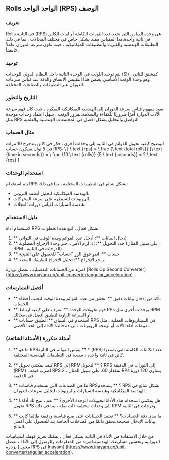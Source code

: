 ## Rolls الواحد الواحد (RPS) الوصف

### تعريف
Rolls في الثانية (RPS) هي وحدة القياس التي تحدد عدد الثورات الكاملة أو لفات الكائن في ثانية واحدة.هذا المقياس مفيد بشكل خاص في مختلف المجالات ، بما في ذلك التطبيقات الهندسية والفيزياء والتطبيقات الميكانيكية ، حيث تكون سرعة الدوران عاملاً حاسماً.

### توحيد
يتم توحيد اللولب في الوحدة الثانية داخل النظام الدولي للوحدات (SI) كمشتق للثاني ، وهو وحدة الوقت الأساسي.يضمن هذا التقييس الاتساق والدقة عند قياس سرعات الدوران عبر التطبيقات والصناعات المختلفة.

### التاريخ والتطور
يعود مفهوم قياس سرعة الدوران إلى الهندسة الميكانيكية المبكرة ، حيث كان فهم سرعة الآلات الدوارة أمرًا ضروريًا للكفاءة والسلامة.بمرور الوقت ، سهل اعتماد وحدات موحدة مثل RPS التواصل والتحليل بشكل أفضل في المجتمعات الهندسية والعلمية.

### مثال الحساب
لتوضيح كيفية تحويل القوائم في الثانية إلى وحدات أخرى ، فكر في كائن يتدحرج 10 مرات في 5 ثوان.سيكون حساب RPS:
\ [
\ text {rps} = \ frac {\ text {total rolls}} {\ text {time in seconds}} = \ frac {10 \ text {rolls}} {5 \ text {seconds}} = 2 \ text {rps}
\]

### استخدام الوحدات
يتم استخدام RPS بشكل شائع في التطبيقات المختلفة ، بما في ذلك:
- الهندسة الميكانيكية لتحليل أنظمة التروس.
- الروبوتات للسيطرة على سرعة المحركات.
- هندسة السيارات لقياس دورات العجلات.

### دليل الاستخدام
لاستخدام أداة RPS بشكل فعال ، اتبع هذه الخطوات:
1. ** إدخال البيانات **: أدخل عدد القوائم ومدة الوقت في الثواني.
2. ** حدد التحويل **: إذا لزم الأمر ، اختر وحدة الإخراج المطلوبة (على سبيل المثال ، RPM ، الدرجات في الثانية).
3. ** حساب **: انقر فوق الزر "حساب" للحصول على النتيجة.
4. ** راجع الإخراج **: تحليل الإخراج لتطبيقك المحدد.

لمزيد من الحسابات التفصيلية ، تفضل بزيارة [Rolls Op Second Converter] (https://www.inayam.co/unit-converter/angular_acceleration).

### أفضل الممارسات
- ** تأكد من إدخال بيانات دقيق **: تحقق من عدد القوائم ومدة الوقت لتجنب أخطاء الحساب.
- ** فهم تحويلات الوحدة **: تعرف على كيفية ارتباط RPs بوحدات أخرى مثل RPM أو السرعة الزاوية لتطبيق أفضل في مجالك.
- ** استخدم في السياق **: تطبيق حسابات RPS في السيناريوهات العملية ، مثل تقييمات أداء الآلات أو برمجة الروبوتات ، لزيادة فائدة الأداة إلى الحد الأقصى.

### أسئلة متكررة (الأسئلة الشائعة)

1. ** ما هو RPS؟ **
يقيس القوائم في الثانية (RPS) عدد الكائنات الكاملة التي يصنعها كائن في ثانية واحدة ، مفيدة في التطبيقات الهندسية المختلفة.

2. ** كيف يمكنني تحويل RPS إلى RPM؟ **
لتحويل RPS إلى الثورات في الدقيقة (RPM) ، اضرب قيمة RPS بمقدار 60. على سبيل المثال ، 2 RPs يساوي 120 دورة في الدقيقة.

3. ** ما هي الصناعات التي تستخدم قياسات RPS؟ **
يستخدم RPS بشكل شائع في الهندسة الميكانيكية وهندسة السيارات والروبوتات لتحليل سرعات الدوران.

4. ** هل يمكنني استخدام هذه الأداة لتحويلات الوحدة الأخرى؟ **
نعم ، تتيح لك أداةنا تحويل RPS إلى وحدات مختلفة ذات صلة ، بما في ذلك RPM ودرجات في الثانية.

5. ** ما مدى دقة الحسابات؟ **
تعتمد الحسابات على صيغ قياسية ودقيقة طالما كانت بيانات الإدخال صحيحة.تحقق دائمًا من المدخلات الخاصة بك للحصول على أفضل النتائج.

من خلال الاستفادة من الأداة في الثانية بشكل فعال ، يمكنك تعزيز فهمك للديناميات الدورانية وتحسين مشاريعك الهندسية.لمزيد من المعلومات وللوصول إلى الأداة ، تفضل بزيارة [محول RPS في Inayam] (https://www.inayam.co/unit-converter/angular_acceleration).